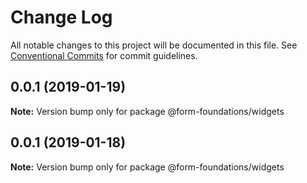 # Change Log

All notable changes to this project will be documented in this file.
See [Conventional Commits](https://conventionalcommits.org) for commit guidelines.

## 0.0.1 (2019-01-19)

**Note:** Version bump only for package @form-foundations/widgets





## 0.0.1 (2019-01-18)

**Note:** Version bump only for package @form-foundations/widgets
